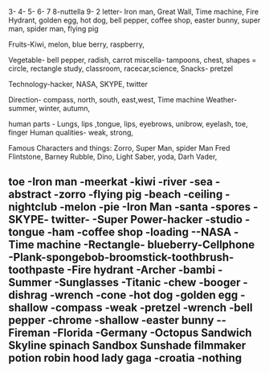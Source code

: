 3-
4-
5-
6-
7
8-nuttella
9-
2 letter- Iron man, Great Wall, Time machine, Fire Hydrant, golden egg, hot dog, bell pepper, coffee shop, easter bunny, super man, spider man, flying pig

Fruits-Kiwi, melon, blue berry, raspberry,

Vegetable- bell pepper, radish, carrot
miscella- tampoons,  chest, 
shapes = circle, rectangle
study, classroom, racecar,science, 
Snacks- pretzel

Technology-hacker, NASA, SKYPE, twitter

Direction- compass, north, south, east,west, Time machine
Weather- summer, winter, autumn, 

human parts - Lungs, lips ,tongue, lips, eyebrows, unibrow, eyelash, toe, finger
Human qualities- weak, strong,

Famous Characters and things: Zorro, Super Man, spider Man
Fred Flintstone, Barney Rubble, Dino, Light Saber, yoda,  Darh Vader, 

toe
-Iron man    -meerkat   -kiwi   -river   -sea 
-abstract    -zorro   -flying pig -beach   -ceiling -nightclub -melon -pie
-Iron Man    -santa  -spores    -SKYPE- twitter-
-Super Power-hacker -studio -tongue -ham -coffee shop -loading --NASA
-Time machine -Rectangle- 	blueberry-Cellphone
-Plank-spongebob-broomstick-toothbrush- toothpaste
-Fire hydrant
-Archer -bambi
-Summer
-Sunglasses
-Titanic
-chew
-booger
-dishrag
-wrench
-cone
-hot dog
-golden egg
-shallow
-compass
-weak
-pretzel
-wrench
-bell pepper
-chrome
-shallow
-easter bunny
--   Fireman
-Florida
-Germany
-Octopus
Sandwich
Skyline
spinach
Sandbox
Sunshade
filmmaker
potion
robin hood
lady gaga
-croatia
-nothing
-
